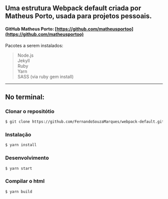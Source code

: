 Uma estrutura Webpack default criada por Matheus Porto, usada para projetos pessoais.<br />
-------------------------------------------------------------------------------------------

#### GitHub Matheus Porto: [https://github.com/matheusportoo](https://github.com/matheusportoo)

Pacotes a serem instalados: 
> Node.js<br />
> Jekyll <br />
> Ruby <br />
> Yarn <br />
> SASS (via ruby gem install) <br />

---
No terminal:
---

### Clonar o repositótio

```sh
$ git clone https://github.com/FernandoSouzaMarques/webpack-default.git
```


### Instalação

```sh
$ yarn install
```

### Desenvolvimento

```sh
$ yarn start
```

### Compilar o html

```sh
$ yarn build
```
